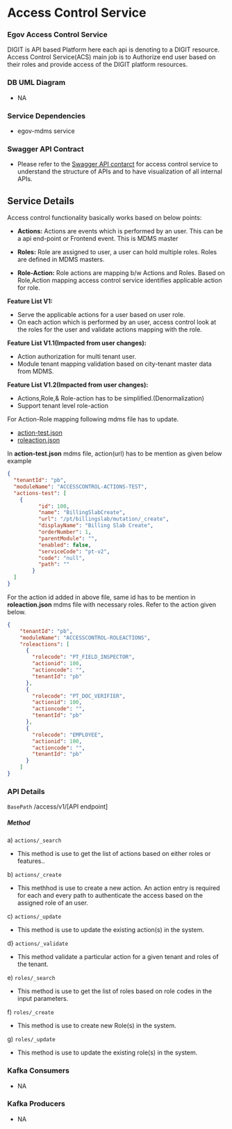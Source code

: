 # Access Control Service
### Egov Access Control Service
DIGIT is API based Platform here each api is denoting to a DIGIT resource.
Access Control Service(ACS) main job is to Authorize end user based on their roles and provide access of the DIGIT platform resources.

### DB UML Diagram

- NA

### Service Dependencies
- egov-mdms service

### Swagger API Contract

- Please refer to the [Swagger API contarct](https://editor.swagger.io/?url=https://raw.githubusercontent.com/egovernments/DIGIT-Dev/core-services/docs/access-control-contract.yml#!/) for access control service to understand the structure of APIs and to have visualization of all internal APIs.

## Service Details

Access control functionality basically works based on below points:

- **Actions:** Actions are events which is performed by an user. This can be a api end-point or Frontend event. This is MDMS master

- **Roles:** Role are assigned to user, a user can hold multiple roles. Roles are defined in MDMS masters.

- **Role-Action:** Role actions are mapping b/w Actions and Roles. Based on Role,Action  mapping access control service identifies applicable action for role.    

**Feature List V1:**
- Serve the applicable actions for a user based on user role.
- On each action which is performed by an user, access control look at the roles for the user and validate actions mapping with the role.

**Feature List V1.1(Impacted from user changes):**
- Action authorization for multi tenant user.
- Module tenant mapping validation based on city-tenant master data from MDMS.

**Feature List V1.2(Impacted from user changes):**
- Actions,Role,& Role-action has to be simplified.(Denormalization)
- Support tenant level role-action

For Action-Role mapping following mdms file has to update.
- [action-test.json](https://raw.githubusercontent.com/egovernments/egov-mdms-data/master/data/pb/ACCESSCONTROL-ACTIONS-TEST/actions-test.json)
- [roleaction.json](https://raw.githubusercontent.com/egovernments/egov-mdms-data/master/data/pb/ACCESSCONTROL-ROLEACTIONS/roleactions.json)

In **action-test.json** mdms file, action(url) has to be mention as given below example
```json
{
  "tenantId": "pb",
  "moduleName": "ACCESSCONTROL-ACTIONS-TEST",
  "actions-test": [
    {
          "id": 100,
          "name": "BillingSlabCreate",
          "url": "/pt/billingslab/mutation/_create",
          "displayName": "Billing Slab Create",
          "orderNumber": 1,
          "parentModule": "",
          "enabled": false,
          "serviceCode": "pt-v2",
          "code": "null",
          "path": ""
        }
  ]
}
````

For the action id added in above file, same id has to be mention in **roleaction.json** mdms file with necessary roles.
Refer to the action given below.
```json
{
    "tenantId": "pb",
    "moduleName": "ACCESSCONTROL-ROLEACTIONS",
    "roleactions": [
      {
        "rolecode": "PT_FIELD_INSPECTOR",
        "actionid": 100,
        "actioncode": "",
        "tenantId": "pb"
      },
      {
        "rolecode": "PT_DOC_VERIFIER",
        "actionid": 100,
        "actioncode": "",
        "tenantId": "pb"
      },
      {
        "rolecode": "EMPLOYEE",
        "actionid": 100,
        "actioncode": "",
        "tenantId": "pb"
      }
    ]
}
````

### API Details

`BasePath` /access/v1/[API endpoint]

##### Method

a) `actions/_search`

- This method is use to get the list of actions based on either roles or features..

b) `actions/_create`

- This methhod is use to create a new action. An action entry is required for each and every path to authenticate the access based on the assigned role of an user.

c) `actions/_update`

- This method is use to update the existing action(s) in the system.

d} `actions/_validate`

- This method validate a particular action for a given tenant and roles of the tenant.

e) `roles/_search`

- This method is use to get the list of roles based on role codes in the input parameters.

f) `roles/_create`

- This method is use to create new Role(s) in the system.

g) `roles/_update`

- This method is use to update the existing role(s) in the system.

### Kafka Consumers

- NA
### Kafka Producers

- NA